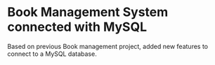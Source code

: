 # Book Management System connected with MySQL

Based on previous Book management project, added new features to connect to a MySQL database.
